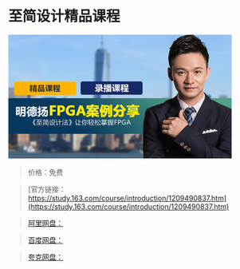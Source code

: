 # 至简设计精品课程

![img](../../../assets/study163/free/ca941ef52db54e3995b6332fc910f2de.png)

> 价格：免费

> [官方链接：https://study.163.com/course/introduction/1209490837.htm](https://study.163.com/course/introduction/1209490837.htm)

> [阿里网盘：]()

> [百度网盘：]()

> [夸克网盘：]()

